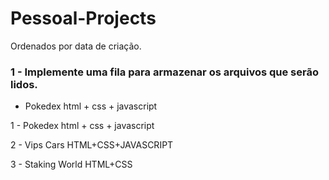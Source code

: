 # Pessoal-Projects
Ordenados por data de criação.

### 1 - Implemente uma fila para armazenar os arquivos que serão lidos.

- Pokedex html + css + javascript

1 - Pokedex html + css + javascript

2 - Vips Cars HTML+CSS+JAVASCRIPT

3 - Staking World HTML+CSS
